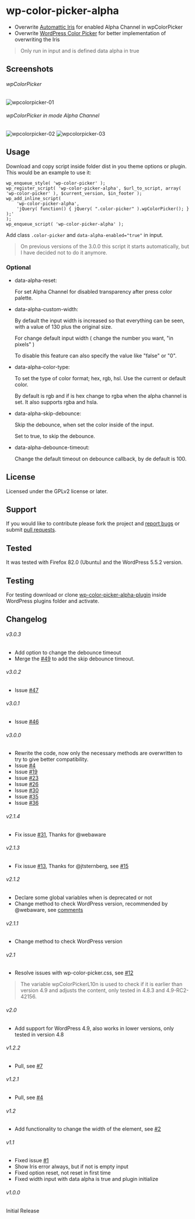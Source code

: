 # wp-color-picker-alpha
* Overwrite [Automattic Iris][1] for enabled Alpha Channel in wpColorPicker
* Overwrite [WordPress Color Picker][4] for better implementation of overwriting the Iris

> Only run in input and is defined data alpha in true

## Screenshots
###### wpColorPicker

![wpcolorpicker-01](https://cloud.githubusercontent.com/assets/747817/5768333/12c1779e-9d10-11e4-94ad-055a063f571c.png)

###### wpColorPicker in mode Alpha Channel

![wpcolorpicker-02](https://cloud.githubusercontent.com/assets/747817/5768335/17eae354-9d10-11e4-95cf-14868124309c.png)
![wpcolorpicker-03](https://cloud.githubusercontent.com/assets/747817/5768336/1b6ff956-9d10-11e4-80e1-7bcf3fde8ea8.png)

## Usage
Download and copy script inside folder dist in you theme options or plugin.
This would be an example to use it:
```
wp_enqueue_style( 'wp-color-picker' );
wp_register_script( 'wp-color-picker-alpha', $url_to_script, array( 'wp-color-picker' ), $current_version, $in_footer );
wp_add_inline_script(
	'wp-color-picker-alpha',
	'jQuery( function() { jQuery( ".color-picker" ).wpColorPicker(); } );'
);
wp_enqueue_script( 'wp-color-picker-alpha' );
```
Add class `.color-picker` and `data-alpha-enabled="true"` in input.

> On previous versions of the 3.0.0 this script it starts automatically, but I have decided not to do it anymore.

### Optional
 * data-alpha-reset:

   For set Alpha Channel for disabled transparency after press color palette.

 * data-alpha-custom-width:

   By default the input width is increased so that everything can be seen, with a value of 130 plus the original size.

   For change default input width ( change the number you want, "in pixels" )

   To disable this feature can also specify the value like "false" or "0".

* data-alpha-color-type:

  To set the type of color format; hex, rgb, hsl. Use the current or default color.

  By default is rgb and if is hex change to rgba when the alpha channel is set. It also supports rgba and hsla.

* data-alpha-skip-debounce:

  Skip the debounce, when set the color inside of the input.

  Set to true, to skip the debounce.

* data-alpha-debounce-timeout:

  Change the default timeout on debounce callback, by de default is 100.

## License
Licensed under the GPLv2 license or later.

## Support
If you would like to contribute please fork the project and [report bugs][2] or submit [pull requests][3].

## Tested
It was tested with Firefox 82.0 (Ubuntu) and the WordPress 5.5.2 version.

## Testing
For testing download or clone [wp-color-picker-alpha-plugin](https://github.com/kallookoo/wp-color-picker-alpha-plugin) inside WordPress plugins folder and activate.


## Changelog
###### v3.0.3
* Add option to change the debounce timeout
* Merge the [#49](../../pull/49) to add the skip debounce timeout.

###### v3.0.2
* Issue [#47](../../issues/47)

###### v3.0.1
* Issue [#46](../../issues/46)

###### v3.0.0
 * Rewrite the code, now only the necessary methods are overwritten to try to give better compatibility.
 * Issue [#4](../../issues/4)
 * Issue [#19](../../issues/19)
 * Issue [#23](../../issues/23)
 * Issue [#26](../../issues/26)
 * Issue [#30](../../issues/30)
 * Issue [#35](../../issues/35)
 * Issue [#36](../../issues/36)

###### v2.1.4
 * Fix issue [#31](../../issues/31), Thanks for @webaware

###### v2.1.3
 * Fix issue [#13](../../pull/13), Thanks for @jtsternberg, see [#15](../../pull/15)

###### v2.1.2
 * Declare some global variables when is deprecated or not
 * Change method to check WordPress version, recommended by @webaware, see [comments][5]

###### v2.1.1
 * Change method to check WordPress version

###### v2.1
 * Resolve issues with wp-color-picker.css, see [#12](../../pull/12)
  > The variable wpColorPickerL10n is used to check if it is earlier than version 4.9 and adjusts the content,
  > only tested in 4.8.3 and 4.9-RC2-42156.

###### v2.0
 * Add support for WordPress 4.9, also works in lower versions, only tested in version 4.8

###### v1.2.2
 * Pull, see [#7](../../pull/7)

###### v1.2.1
 * Pull, see [#4](../../pull/4)

###### v1.2
 * Add functionality to change the width of the element, see [#2](../../issues/2)

###### v1.1
 * Fixed issue [#1](../../issues/1)
 * Show Iris error always, but if not is empty input
 * Fixed option reset, not reset in first time
 * Fixed width input with data alpha is true and plugin initialize

###### v1.0.0
Initial Release


[1]: https://automattic.github.io/Iris/
[2]: https://github.com/kallookoo/wp-color-picker-alpha/issues
[3]: https://github.com/kallookoo/wp-color-picker-alpha/pulls
[4]: https://github.com/WordPress/WordPress/blob/master/wp-admin/js/color-picker.js
[5]: https://github.com/kallookoo/wp-color-picker-alpha/commit/41fe4dfa0aa5abe98e905075c1b98ceff39fd704#commitcomment-25592012
